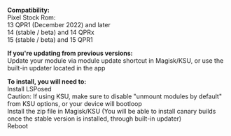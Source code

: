 **Compatibility:**  
Pixel Stock Rom:  
13 QPR1 (December 2022) and later  
14 (stable / beta) and 14 QPRx  
15 (stable / beta) and 15 QPR1  
  
**If you're updating from previous versions:**  
Update your module via module update shortcut in Magisk/KSU, or use the built-in updater located in the app  
  
**To install, you will need to:**  
Install LSPosed  
Caution: If using KSU, make sure to disable "unmount modules by default" from KSU options, or your device will bootloop  
Install the zip file in Magisk/KSU (You will be able to install canary builds once the stable version is installed, through built-in updater)  
Reboot